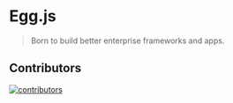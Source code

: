 # Egg.js

> Born to build better enterprise frameworks and apps.

## Contributors

[![contributors](https://badges.implements.io/api/contributors?org=eggjs&repo=egg&width=1280&size=48&padding=6)](https://github.com/eggjs/egg/graphs/contributors)
<!-- <embed class="contributors" src="https://badges.implements.io/api/contributors?org=eggjs&repo=egg&width=1280" alt="contributors" /> -->
<!-- <embed class="contributors" src="http://localhost:3000/api/contributors?org=eggjs&repo=egg&width=1280" alt="contributors" /> -->
